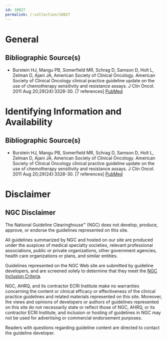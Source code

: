 ```yaml
---
id: 10027
permalink: /:collection/10027
---
```


# General

## Bibliographic Source(s)

- Burstein HJ, Mangu PB, Somerfield MR, Schrag D, Samson D, Holt L, Zelman D, Ajani JA, American Society of Clinical Oncology. American Society of Clinical Oncology clinical practice guideline update on the use of chemotherapy sensitivity and resistance assays. J Clin Oncol. 2011 Aug 20;29(24):3328-30. [7 references] [ PubMed ](http://www.ncbi.nlm.nih.gov/entrez/query.fcgi?cmd=Retrieve&db=pubmed&dopt=Abstract&list_uids=21788567)

# Identifying Information and Availability

## Bibliographic Source(s)

- Burstein HJ, Mangu PB, Somerfield MR, Schrag D, Samson D, Holt L, Zelman D, Ajani JA, American Society of Clinical Oncology. American Society of Clinical Oncology clinical practice guideline update on the use of chemotherapy sensitivity and resistance assays. J Clin Oncol. 2011 Aug 20;29(24):3328-30. [7 references] [ PubMed ](http://www.ncbi.nlm.nih.gov/entrez/query.fcgi?cmd=Retrieve&db=pubmed&dopt=Abstract&list_uids=21788567)

# Disclaimer

## NGC Disclaimer

The National Guideline Clearinghouse™ (NGC) does not develop, produce, approve, or endorse the guidelines represented on this site.

All guidelines summarized by NGC and hosted on our site are produced under the auspices of medical specialty societies, relevant professional associations, public or private organizations, other government agencies, health care organizations or plans, and similar entities.

Guidelines represented on the NGC Web site are submitted by guideline developers, and are screened solely to determine that they meet the [NGC Inclusion Criteria](/help-and-about/summaries/inclusion-criteria).

NGC, AHRQ, and its contractor ECRI Institute make no warranties concerning the content or clinical efficacy or effectiveness of the clinical practice guidelines and related materials represented on this site. Moreover, the views and opinions of developers or authors of guidelines represented on this site do not necessarily state or reflect those of NGC, AHRQ, or its contractor ECRI Institute, and inclusion or hosting of guidelines in NGC may not be used for advertising or commercial endorsement purposes.

Readers with questions regarding guideline content are directed to contact the guideline developer.

